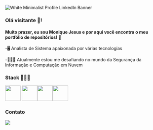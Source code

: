 ![White Minimalist Profile LinkedIn Banner](https://github.com/moniquejesus/moniquejesus/assets/22297602/e5c8534d-ef02-40da-8707-1f3b9055fcc1)

### Olá visitante 👋! 

#### Muito prazer, eu sou Monique Jesus e por aqui você encontra o meu portfólio de repositórios! 💾 


-🖥️ Analista de Sistema apaixonada por várias tecnologias

-👨🏻‍🎓 Atualmente estou me desafiando no mundo da Segurança da Informação e Computação em Nuvem




### Stack 👨🏾‍💻

<img width="50" heigth="50" src="https://cdn.jsdelivr.net/gh/devicons/devicon/icons/css3/css3-original.svg" />  <img width="50" heigth="50" src="https://cdn.jsdelivr.net/gh/devicons/devicon/icons/html5/html5-original.svg" /><img width="50" heigth="50" src="https://cdn.jsdelivr.net/gh/devicons/devicon/icons/java/java-original.svg" /><img width="50" heigth="50" src="https://cdn.jsdelivr.net/gh/devicons/devicon/icons/kotlin/kotlin-original-wordmark.svg" />


### Contato
<a href="https://www.linkedin.com/public-profile/settings?trk=d_flagship3_profile_self_view_public_profile">
<img src="https://img.shields.io/badge/linkedin-%230077B5.svg?style=for-the-badge&logo=linkedin&logoColor=white" />

</a>
